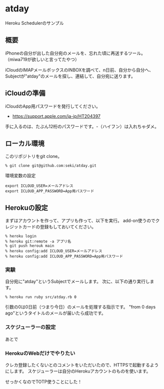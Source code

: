 # atday

Heroku Schedulerのサンプル

## 概要

iPhoneの自分が出した自分宛のメールを、忘れた頃に再送するツール。（miwa719が欲しいと言ってたやつ）

iCloudのIMAPメールボックスのINBOXを調べて、n日前、自分から自分へ、Subjectが"atday"のメールを探し、連結して、自分宛に送ります。

## iCloudの準備

iCloudのApp用パスワードを発行してください。

- https://support.apple.com/ja-jp/HT204397

手に入るのは、たぶん12桁のパスワードです。-（ハイフン）は入れちゃダメ。


## ローカル環境

このリポジトリをgit clone。

```
% git clone git@github.com:seki/atday.git
```

環境変数の設定

```
export ICLOUD_USER=メールアドレス
export ICLOUD_APP_PASSWORD=App用パスワード
```


## Herokuの設定

まずはアカウントを作って、アプリも作って、以下を実行。
add-on使うのでクレジットカードの登録もしておいてください。

```
% heroku login
% heroku git:remote -a アプリ名
% git push herouk main
% heroku config:add ICLOUD_USER=メールアドレス
% heroku config:add ICLOUD_APP_PASSWORD=App用パスワード
```

### 実験

自分宛に"atday"というSubjectでメールします。
次に、以下の通り実行します。

```
% heroku run ruby src/atday.rb 0
```

引数の0は0日前（つまり今日）のメールを処理する指示です。
"from 0 days ago"というタイトルのメールが届いたら成功です。

### スケジューラーの設定

あとで

### HerokuのWebだけでやりたい

クレカ登録したくないとのコメントをいただいたので、HTTPSで起動するようにします。
スケジューラーは自分のHerokuアカウントのものを使います。

せっかくなのでTOTP使うことにした！

